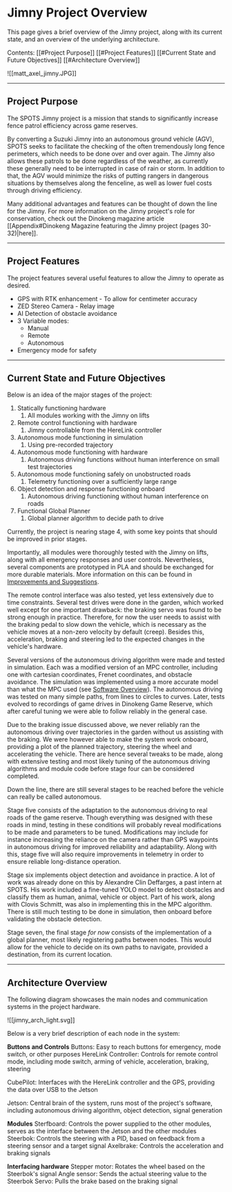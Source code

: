 
# Jimny Project Overview


This page gives a brief overview of the Jimny project, along with its current state, and an overview of the underlying architecture.

Contents:
[[#Project Purpose]]
[[#Project Features]]
[[#Current State and Future Objectives]]
[[#Architecture Overview]]


![[matt_axel_jimny.JPG]]


--- 

## Project Purpose

The SPOTS Jimny project is a mission that stands to significantly increase fence patrol efficiency across game reserves.

By converting a Suzuki Jimny into an autonomous ground vehicle (AGV), SPOTS seeks to facilitate the checking of the often tremendously long fence perimeters, which needs to be done over and over again. The Jimny also allows these patrols to be done regardless of the weather, as currently these generally need to be interrupted in case of rain or storm. In addition to that, the AGV would minimize the risks of putting rangers in dangerous situations by themselves along the fenceline, as well as lower fuel costs through driving efficiency.

Many additional advantages and features can be thought of down the line for the Jimny. For more information on the Jimny project's role for conservation, check out the Dinokeng magazine article [[Appendix#Dinokeng Magazine featuring the Jimny project (pages 30-32)|here]].


---

## Project Features

The project features several useful features to allow the Jimny to operate as desired.

- GPS with RTK enhancement - To allow for centimeter accuracy 
- ZED Stereo Camera - Relay image
- AI Detection of obstacle avoidance
- 3 Variable modes:
	- Manual
	- Remote
	- Autonomous
- Emergency mode for safety


----

## Current State and Future Objectives

Below is an idea of the major stages of the project:

1.  Statically functioning hardware
	1. All modules working with the Jimny on lifts 
2.  Remote control functioning with hardware
	1. Jimny controllable from the HereLink controller
3.  Autonomous mode functioning in simulation
	1. Using pre-recorded trajectory
4.  Autonomous mode functioning with hardware
	1. Autonomous driving functions without human interference on small test trajectories
5.  Autonomous mode functioning safely on unobstructed roads
	1. Telemetry functioning over a sufficiently large range
6.  Object detection and response functioning onboard
	1. Autonomous driving functioning without human interference on roads
7.  Functional Global Planner
	1. Global planner algorithm to decide path to drive

Currently, the project is nearing stage 4, with some key points that should be improved in prior stages.

Importantly, all modules were thoroughly tested with the Jimny on lifts, along with all emergency responses and user controls. Nevertheless, several components are prototyped in PLA and should be exchanged for more durable materials. More information on this can be found in [Improvements and Suggestions](Improvements-and-Suggestions). 

The remote control interface was also tested, yet less extensively due to time constraints. Several test drives were done in the garden, which worked well except for one important drawback: the braking servo was found to be strong enough in practice. Therefore, for now the user needs to assist with the braking pedal to slow down the vehicle, which is necessary as the vehicle moves at a non-zero velocity by default (creep). Besides this, acceleration, braking and steering led to the expected changes in the vehicle's hardware.

Several versions of the autonomous driving algorithm were made and tested in simulation. Each was a modified version of an MPC controller, including one with cartesian coordinates, Frenet coordinates, and obstacle avoidance. The simulation was implemented using a more accurate model than what the MPC used (see [Software Overview](Software-Overview)). The autonomous driving was tested on many simple paths, from lines to circles to curves. Later, tests evolved to recordings of game drives in Dinokeng Game Reserve, which after careful tuning we were able to follow reliably in the general case.

Due to the braking issue discussed above, we never reliably ran the autonomous driving over trajectories in the garden without us assisting with the braking. We were however able to make the system work onboard, providing a plot of the planned trajectory, steering the wheel and accelerating the vehicle. There are hence several tweaks to be made, along with extensive testing and most likely tuning of the autonomous driving algorithms and module code before stage four can be considered completed.

Down the line, there are still several stages to be reached before the vehicle can really be called autonomous.

Stage five consists of the adaptation to the autonomous driving to real roads of the game reserve. Though everything was designed with these roads in mind, testing in these conditions will probably reveal modifications to be made and parameters to be tuned. Modifications may include for instance increasing the reliance on the camera rather than GPS waypoints in autonomous driving for improved reliability and adaptability. Along with this, stage five will also require improvements in telemetry in order to ensure reliable long-distance operation.

Stage six implements object detection and avoidance in practice. A lot of work was already done on this by Alexandre Clin Deffarges, a past intern at SPOTS. His work included a fine-tuned YOLO model to detect obstacles and classify them as human, animal, vehicle or object. Part of his work, along with Clovis Schmitt, was also in implementing this in the MPC algorithm. There is still much testing to be done in simulation, then onboard before validating the obstacle detection.

Stage seven, the final stage *for now* consists of the implementation of a global planner, most likely registering paths between nodes. This would allow for the vehicle to decide on its own paths to navigate, provided a destination, from its current location.


---


## Architecture Overview


The following diagram showcases the main nodes and communication systems in the project hardware. 

![[jimny_arch_light.svg]]


Below is a very brief description of each node in the system:

**Buttons and Controls**
Buttons: Easy to reach buttons for emergency, mode switch, or other purposes
HereLink Controller: Controls for remote control mode, including mode switch, arming of vehicle, acceleration, braking, steering

CubePilot: Interfaces with the HereLink controller and the GPS, providing the data over USB to the Jetson

Jetson: Central brain of the system, runs most of the project's software, including autonomous driving algorithm, object detection, signal generation

**Modules**
Sterfboard: Controls the power supplied to the other modules, serves as the interface between the Jetson and the other modules
Steerbok: Controls the steering with a PID, based on feedback from a steering sensor and a target signal 
Axelbrake: Controls the acceleration and braking signals

**Interfacing hardware**
Stepper motor: Rotates the wheel based on the Steerbok's signal
Angle sensor: Sends the actual steering value to the Steerbok
Servo: Pulls the brake based on the braking signal 